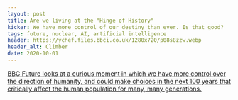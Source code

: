 ```yaml
---
layout: post
title: Are we living at the "Hinge of History"
kicker: We have more control of our destiny than ever. Is that good?
tags: future, nuclear, AI, artificial intelligence
header: https://ychef.files.bbci.co.uk/1280x720/p08s8zzw.webp
header_alt: Climber
date: 2020-10-01
---
```


[BBC Future looks at a curious moment in which we have more control over the direction of humanity, and could make choices in the next 100 years that critically affect the human population for many, many generations.](https://www.bbc.com/future/article/20200923-the-hinge-of-history-long-termism-and-existential-risk)